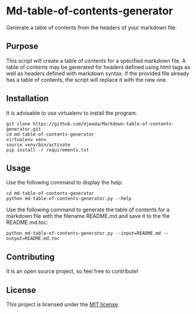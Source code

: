 # Md-table-of-contents-generator
Generate a table of contents from the headers of your markdown file.

## Purpose

This script will create a table of contents for a specified markdown file.
A table of contents may be generated for headers defined using html tags as well as headers defined with markdown syntax.
If the provided file already has a table of contents, the script will replace it with the new one.

## Installation

It is advisable to use virtualenv to install the program.

    git clone https://github.com/djeada/Markdown-table-of-contents-generator.git
    cd md-table-of-contents-generator
    virtualenv venv
    source venv/bin/activate
    pip install -r requirements.txt

## Usage

Use the following command to display the help:

    cd md-table-of-contents-generator
    python md-table-of-contents-generator.py --help

Use the following command to generate the table of contents for a markdown file with the filename README.md and save it to the file README.md.toc: 

    python md-table-of-contents-generator.py --input=README.md --output=README.md.toc

## Contributing
It is an open source project, so feel free to contribute!

## License
This project is licensed under the <a href="https://github.com/djeada/Markdown-table-of-contents-generator/blob/master/LICENSE">MIT license</a>.
